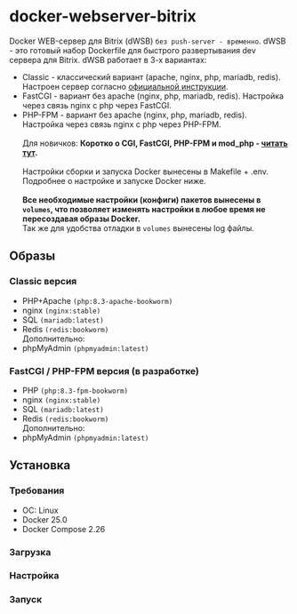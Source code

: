 # docker-webserver-bitrix
Docker WEB-сервер для Bitrix (dWSB) ``без push-server - временно``. 
dWSB - это готовый набор Dockerfile для быстрого развертывания dev сервера для Bitrix.
dWSB работает в 3-х вариантах:
- Classic - классический вариант (apache, nginx, php, mariadb, redis).
Настроен сервер согласно [официальной инструкции](https://dev.1c-bitrix.ru/learning/course/index.php?COURSE_ID=32&CHAPTER_ID=05360&LESSON_PATH=3903.4862.20866.5360).
- FastCGI - вариант без apache (nginx, php, mariadb, redis).
Настройка через связь nginx с php через FastCGI.
- PHP-FPM - вариант без apache (nginx, php, mariadb, redis).
  Настройка через связь nginx с php через PHP-FPM.
\
\
Для новичков:
**Коротко о CGI, FastCGI, PHP-FPM и mod_php - [читать тут](https://tokmakov.msk.ru/blog/item/92).**
\
\
Настройки сборки и запуска Docker вынесены в Makefile + .env.
Подробнее о настройке и запуске Docker ниже.
\
\
**Все необходимые настройки (конфиги) пакетов вынесены в ``volumes``, 
что позволяет изменять настройки в любое время не пересоздавая образы Docker.**
\
Так же для удобства отладки в ``volumes`` вынесены log файлы.

## Образы
### Classic версия
- PHP+Apache ``(php:8.3-apache-bookworm)``
- nginx ``(nginx:stable)``
- SQL ``(mariadb:latest)``
- Redis ``(redis:bookworm)`` \
Дополнительно:
- phpMyAdmin ``(phpmyadmin:latest)``

### FastCGI / PHP-FPM версия (в разработке)
- PHP ``(php:8.3-fpm-bookworm)``
- nginx ``(nginx:stable)``
- SQL ``(mariadb:latest)``
- Redis ``(redis:bookworm)`` \
  Дополнительно:
- phpMyAdmin ``(phpmyadmin:latest)``

## Установка
### Требования
- ОС: Linux
- Docker 25.0
- Docker Compose 2.26

### Загрузка

### Настройка

### Запуск

